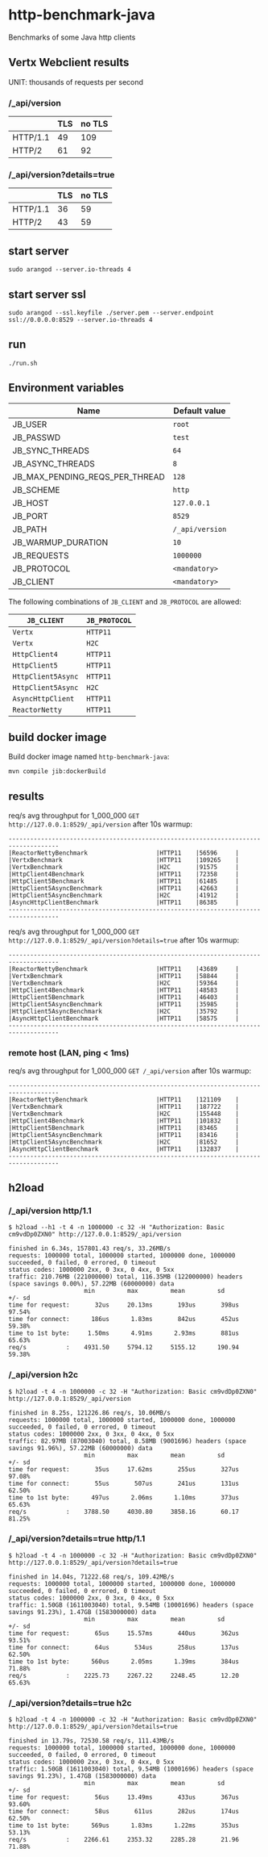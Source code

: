 # http-benchmark-java
Benchmarks of some Java http clients

## Vertx Webclient results

UNIT: thousands of requests per second

### /_api/version

|          | TLS | no TLS |
-----------|-----|--------|
| HTTP/1.1 | 49  | 109    |
| HTTP/2   | 61  | 92     |

### /_api/version?details=true

|          | TLS | no TLS |
-----------|-----|--------|
| HTTP/1.1 | 36  | 59     |
| HTTP/2   | 43  | 59     |

## start server

```shell
sudo arangod --server.io-threads 4
```

## start server ssl

```shell
sudo arangod --ssl.keyfile ./server.pem --server.endpoint ssl://0.0.0.0:8529 --server.io-threads 4
```

## run

```shell
./run.sh
```

## Environment variables

| Name                            | Default value   |
|---------------------------------|-----------------|
| JB_USER                         | `root`          |
| JB_PASSWD                       | `test`          |
| JB_SYNC_THREADS                 | `64`            |
| JB_ASYNC_THREADS                | `8`             |
| JB_MAX_PENDING_REQS_PER_THREAD  | `128`           |
| JB_SCHEME                       | `http`          |
| JB_HOST                         | `127.0.0.1`     |
| JB_PORT                         | `8529`          |
| JB_PATH                         | `/_api/version` |
| JB_WARMUP_DURATION              | `10`            |
| JB_REQUESTS                     | `1000000`       |
| JB_PROTOCOL                     | `<mandatory>`   |
| JB_CLIENT                       | `<mandatory>`   |


The following combinations of `JB_CLIENT` and `JB_PROTOCOL` are allowed:

| `JB_CLIENT`        | `JB_PROTOCOL` | 
|--------------------|---------------|
| `Vertx`            | `HTTP11`      |
| `Vertx`            | `H2C`         |
| `HttpClient4`      | `HTTP11`      |
| `HttpClient5`      | `HTTP11`      |
| `HttpClient5Async` | `HTTP11`      |
| `HttpClient5Async` | `H2C`         |
| `AsyncHttpClient`  | `HTTP11`      |
| `ReactorNetty`     | `HTTP11`      |


## build docker image

Build docker image named `http-benchmark-java`:

```shell
mvn compile jib:dockerBuild
```


## results

req/s avg throughput for 1_000_000 `GET http://127.0.0.1:8529/_api/version` after 10s warmup:

```text
------------------------------------------------------------------------------------
|ReactorNettyBenchmark                   |HTTP11    |56596     |
|VertxBenchmark                          |HTTP11    |109265    |
|VertxBenchmark                          |H2C       |91575     |
|HttpClient4Benchmark                    |HTTP11    |72358     |
|HttpClient5Benchmark                    |HTTP11    |61485     |
|HttpClient5AsyncBenchmark               |HTTP11    |42663     |
|HttpClient5AsyncBenchmark               |H2C       |41912     |
|AsyncHttpClientBenchmark                |HTTP11    |86385     |
------------------------------------------------------------------------------------
```

req/s avg throughput for 1_000_000 `GET http://127.0.0.1:8529/_api/version?details=true` after 10s warmup:

```text
------------------------------------------------------------------------------------
|ReactorNettyBenchmark                   |HTTP11    |43689     |
|VertxBenchmark                          |HTTP11    |58844     |
|VertxBenchmark                          |H2C       |59364     |
|HttpClient4Benchmark                    |HTTP11    |48583     |
|HttpClient5Benchmark                    |HTTP11    |46403     |
|HttpClient5AsyncBenchmark               |HTTP11    |35985     |
|HttpClient5AsyncBenchmark               |H2C       |35792     |
|AsyncHttpClientBenchmark                |HTTP11    |58575     |
------------------------------------------------------------------------------------
```

### remote host (LAN, ping < 1ms)

req/s avg throughput for 1_000_000 `GET /_api/version` after 10s warmup:

```text
------------------------------------------------------------------------------------
|ReactorNettyBenchmark                   |HTTP11    |121109    |
|VertxBenchmark                          |HTTP11    |187722    |
|VertxBenchmark                          |H2C       |155448    |
|HttpClient4Benchmark                    |HTTP11    |101832    |
|HttpClient5Benchmark                    |HTTP11    |83465     |
|HttpClient5AsyncBenchmark               |HTTP11    |83416     |
|HttpClient5AsyncBenchmark               |H2C       |81652     |
|AsyncHttpClientBenchmark                |HTTP11    |132837    |
------------------------------------------------------------------------------------
```


## h2load

### /_api/version http/1.1
```text
$ h2load --h1 -t 4 -n 1000000 -c 32 -H "Authorization: Basic cm9vdDp0ZXN0" http://127.0.0.1:8529/_api/version

finished in 6.34s, 157801.43 req/s, 33.26MB/s
requests: 1000000 total, 1000000 started, 1000000 done, 1000000 succeeded, 0 failed, 0 errored, 0 timeout
status codes: 1000000 2xx, 0 3xx, 0 4xx, 0 5xx
traffic: 210.76MB (221000000) total, 116.35MB (122000000) headers (space savings 0.00%), 57.22MB (60000000) data
                     min         max         mean         sd        +/- sd
time for request:       32us     20.13ms       193us       398us    97.54%
time for connect:      186us      1.83ms       842us       452us    59.38%
time to 1st byte:     1.50ms      4.91ms      2.93ms       881us    65.63%
req/s           :    4931.50     5794.12     5155.12      190.94    59.38%
```

### /_api/version h2c
```text
$ h2load -t 4 -n 1000000 -c 32 -H "Authorization: Basic cm9vdDp0ZXN0" http://127.0.0.1:8529/_api/version

finished in 8.25s, 121226.86 req/s, 10.06MB/s
requests: 1000000 total, 1000000 started, 1000000 done, 1000000 succeeded, 0 failed, 0 errored, 0 timeout
status codes: 1000000 2xx, 0 3xx, 0 4xx, 0 5xx
traffic: 82.97MB (87003040) total, 8.58MB (9001696) headers (space savings 91.96%), 57.22MB (60000000) data
                     min         max         mean         sd        +/- sd
time for request:       35us     17.62ms       255us       327us    97.08%
time for connect:       55us       507us       241us       131us    62.50%
time to 1st byte:      497us      2.06ms      1.10ms       373us    65.63%
req/s           :    3788.50     4030.80     3858.16       60.17    81.25%
```

### /_api/version?details=true http/1.1
```text
$ h2load -t 4 -n 1000000 -c 32 -H "Authorization: Basic cm9vdDp0ZXN0" http://127.0.0.1:8529/_api/version?details=true

finished in 14.04s, 71222.68 req/s, 109.42MB/s
requests: 1000000 total, 1000000 started, 1000000 done, 1000000 succeeded, 0 failed, 0 errored, 0 timeout
status codes: 1000000 2xx, 0 3xx, 0 4xx, 0 5xx
traffic: 1.50GB (1611003040) total, 9.54MB (10001696) headers (space savings 91.23%), 1.47GB (1583000000) data
                     min         max         mean         sd        +/- sd
time for request:       65us     15.57ms       440us       362us    93.51%
time for connect:       64us       534us       258us       137us    62.50%
time to 1st byte:      560us      2.05ms      1.39ms       384us    71.88%
req/s           :    2225.73     2267.22     2248.45       12.20    65.63%
```

### /_api/version?details=true h2c

```text
$ h2load -t 4 -n 1000000 -c 32 -H "Authorization: Basic cm9vdDp0ZXN0" http://127.0.0.1:8529/_api/version?details=true

finished in 13.79s, 72530.58 req/s, 111.43MB/s
requests: 1000000 total, 1000000 started, 1000000 done, 1000000 succeeded, 0 failed, 0 errored, 0 timeout
status codes: 1000000 2xx, 0 3xx, 0 4xx, 0 5xx
traffic: 1.50GB (1611003040) total, 9.54MB (10001696) headers (space savings 91.23%), 1.47GB (1583000000) data
                     min         max         mean         sd        +/- sd
time for request:       56us     13.49ms       433us       367us    93.60%
time for connect:       58us       611us       282us       174us    62.50%
time to 1st byte:      569us      1.83ms      1.22ms       353us    53.13%
req/s           :    2266.61     2353.32     2285.28       21.96    71.88%
```